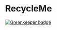 # RecycleMe

[![Greenkeeper badge](https://badges.greenkeeper.io/esalling23/RecycleMe.svg)](https://greenkeeper.io/)